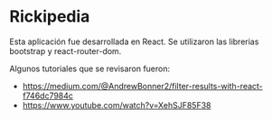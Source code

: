 # Rickipedia

Esta aplicación fue desarrollada en React. Se utilizaron las librerias bootstrap y react-router-dom.

Algunos tutoriales que se revisaron fueron:
* https://medium.com/@AndrewBonner2/filter-results-with-react-f746dc7984c
* https://www.youtube.com/watch?v=XehSJF85F38
